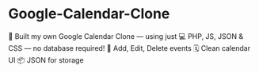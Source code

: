 # Google-Calendar-Clone
🚀 Built my own Google Calendar Clone — using just 💻 PHP, JS, JSON &amp; CSS — no database required!  🔁 Add, Edit, Delete events 🗓️ Clean calendar UI 📦 JSON for storage

